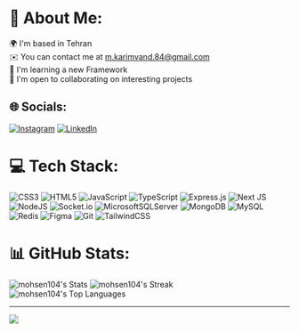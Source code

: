 # 💫 About Me:
🌍 I'm based in Tehran<br>✉️ You can contact me at m.karimvand.84@gmail.com<br>🧠 I'm learning a new Framework<br>🤝 I'm open to collaborating on interesting projects


## 🌐 Socials:
[![Instagram](https://img.shields.io/badge/Instagram-%23E4405F.svg?logo=Instagram&logoColor=white)](https://instagram.com/mohsen104.dev) [![LinkedIn](https://img.shields.io/badge/LinkedIn-%230077B5.svg?logo=linkedin&logoColor=white)](https://linkedin.com/in/mohsenkarimvand) 

# 💻 Tech Stack:
![CSS3](https://img.shields.io/badge/css3-%231572B6.svg?style=for-the-badge&logo=css3&logoColor=white) ![HTML5](https://img.shields.io/badge/html5-%23E34F26.svg?style=for-the-badge&logo=html5&logoColor=white) ![JavaScript](https://img.shields.io/badge/javascript-%23323330.svg?style=for-the-badge&logo=javascript&logoColor=%23F7DF1E) ![TypeScript](https://img.shields.io/badge/typescript-%23007ACC.svg?style=for-the-badge&logo=typescript&logoColor=white) ![Express.js](https://img.shields.io/badge/express.js-%23404d59.svg?style=for-the-badge&logo=express&logoColor=%2361DAFB) ![Next JS](https://img.shields.io/badge/Next-black?style=for-the-badge&logo=next.js&logoColor=white) ![NodeJS](https://img.shields.io/badge/node.js-6DA55F?style=for-the-badge&logo=node.js&logoColor=white) ![Socket.io](https://img.shields.io/badge/Socket.io-black?style=for-the-badge&logo=socket.io&badgeColor=010101) ![MicrosoftSQLServer](https://img.shields.io/badge/Microsoft%20SQL%20Server-CC2927?style=for-the-badge&logo=microsoft%20sql%20server&logoColor=white) ![MongoDB](https://img.shields.io/badge/MongoDB-%234ea94b.svg?style=for-the-badge&logo=mongodb&logoColor=white) ![MySQL](https://img.shields.io/badge/mysql-4479A1.svg?style=for-the-badge&logo=mysql&logoColor=white) ![Redis](https://img.shields.io/badge/redis-%23DD0031.svg?style=for-the-badge&logo=redis&logoColor=white) ![Figma](https://img.shields.io/badge/figma-%23F24E1E.svg?style=for-the-badge&logo=figma&logoColor=white) ![Git](https://img.shields.io/badge/git-%23F05033.svg?style=for-the-badge&logo=git&logoColor=white) ![TailwindCSS](https://img.shields.io/badge/tailwindcss-%2338B2AC.svg?style=for-the-badge&logo=tailwind-css&logoColor=white)
# 📊 GitHub Stats:
![mohsen104's Stats](https://github-readme-stats.vercel.app/api?username=mohsen104&theme=react&show_icons=true&hide_border=true&count_private=true)
![mohsen104's Streak](https://github-readme-streak-stats.herokuapp.com/?user=mohsen104&theme=react&hide_border=true)
![mohsen104's Top Languages](https://github-readme-stats.vercel.app/api/top-langs/?username=mohsen104&theme=react&show_icons=true&hide_border=true&layout=compact)

---
[![](https://visitcount.itsvg.in/api?id=mohsen104&icon=0&color=0)](https://visitcount.itsvg.in)

<!-- Proudly created with GPRM ( https://gprm.itsvg.in ) -->
